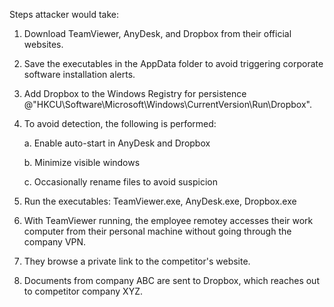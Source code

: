 Steps attacker would take:

1. Download TeamViewer, AnyDesk, and Dropbox from their official websites.
2. Save the executables in the AppData folder to avoid triggering corporate software installation alerts.
3. Add Dropbox to the Windows Registry for persistence @"HKCU\Software\Microsoft\Windows\CurrentVersion\Run\Dropbox".
4. To avoid detection, the following is performed:

	a. Enable auto-start in AnyDesk and Dropbox

	b. Minimize visible windows

	c. Occasionally rename files to avoid suspicion
5. Run the executables: TeamViewer.exe, AnyDesk.exe, Dropbox.exe
6. With TeamViewer running, the employee remotey accesses their work computer from their personal machine without going through the company VPN.
7. They browse a private link to the competitor's website.
8. Documents from company ABC are sent to Dropbox, which reaches out to competitor company XYZ.
